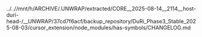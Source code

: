 ../..//mnt/h/ARCHIVE/.UNWRAP/extracted/CORE__2025-08-14__2114__host-duri-head-/__UNWRAP/37cd7f6acf/backup_repository/DuRi_Phase3_Stable_2025-08-03/cursor_extension/node_modules/has-symbols/CHANGELOG.md